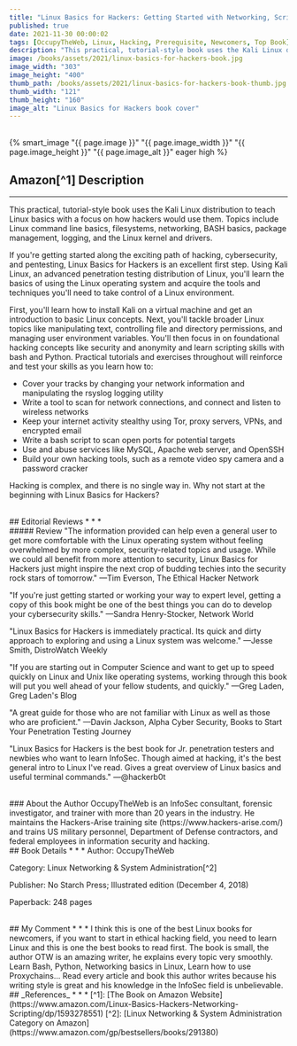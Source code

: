 ```yaml
---
title: "Linux Basics for Hackers: Getting Started with Networking, Scripting, and Security in Kali"
published: true
date: 2021-11-30 00:00:02
tags: [OccupyTheWeb, Linux, Hacking, Prerequisite, Newcomers, Top Book]
description: "This practical, tutorial-style book uses the Kali Linux distribution to teach Linux basics with a focus on how hackers would use them. Topics include Linux command line basics, filesystems, networking, BASH basics, package management, logging, and the Linux kernel and drivers."
image: /books/assets/2021/linux-basics-for-hackers-book.jpg
image_width: "303"
image_height: "400"
thumb_path: /books/assets/2021/linux-basics-for-hackers-book-thumb.jpg
thumb_width: "121"
thumb_height: "160"
image_alt: "Linux Basics for Hackers book cover"
---
```


<br>
{% smart_image "{{ page.image }}" "{{ page.image_width }}" "{{ page.image_height }}" "{{ page.image_alt }}" eager high %}
<br>

## Amazon[^1] Description
* * *
This practical, tutorial-style book uses the Kali Linux distribution to teach Linux basics with a focus on how hackers would use them. Topics include Linux command line basics, filesystems, networking, BASH basics, package management, logging, and the Linux kernel and drivers.

If you're getting started along the exciting path of hacking, cybersecurity, and pentesting, Linux Basics for Hackers is an excellent first step. Using Kali Linux, an advanced penetration testing distribution of Linux, you'll learn the basics of using the Linux operating system and acquire the tools and techniques you'll need to take control of a Linux environment.

First, you'll learn how to install Kali on a virtual machine and get an introduction to basic Linux concepts. Next, you'll tackle broader Linux topics like manipulating text, controlling file and directory permissions, and managing user environment variables. You'll then focus in on foundational hacking concepts like security and anonymity and learn scripting skills with bash and Python. Practical tutorials and exercises throughout will reinforce and test your skills as you learn how to:

- Cover your tracks by changing your network information and manipulating the rsyslog logging utility
- Write a tool to scan for network connections, and connect and listen to wireless networks
- Keep your internet activity stealthy using Tor, proxy servers, VPNs, and encrypted email
- Write a bash script to scan open ports for potential targets
- Use and abuse services like MySQL, Apache web server, and OpenSSH
- Build your own hacking tools, such as a remote video spy camera and a password cracker

Hacking is complex, and there is no single way in. Why not start at the beginning with Linux Basics for Hackers?

<br>
## Editorial Reviews
* * *
<br>
##### Review
"The information provided can help even a general user to get more comfortable with the Linux operating system without feeling overwhelmed by more complex, security-related topics and usage. While we could all benefit from more attention to security, Linux Basics for Hackers just might inspire the next crop of budding techies into the security rock stars of tomorrow."
—Tim Everson, The Ethical Hacker Network

"If you're just getting started or working your way to expert level, getting a copy of this book might be one of the best things you can do to develop your cybersecurity skills."
—Sandra Henry-Stocker, Network World

"Linux Basics for Hackers is immediately practical. Its quick and dirty approach to exploring and using a Linux system was welcome."
—Jesse Smith, DistroWatch Weekly

"If you are starting out in Computer Science and want to get up to speed quickly on Linux and Unix like operating systems, working through this book will put you well ahead of your fellow students, and quickly."
—Greg Laden, Greg Laden's Blog

"A great guide for those who are not familiar with Linux as well as those who are proficient."
—Davin Jackson, Alpha Cyber Security, Books to Start Your Penetration Testing Journey

"Linux Basics for Hackers is the best book for Jr. penetration testers and newbies who want to learn InfoSec. Though aimed at hacking, it's the best general intro to Linux I've read. Gives a great overview of Linux basics and useful terminal commands."
—@hackerb0t

<br>
### About the Author
OccupyTheWeb is an InfoSec consultant, forensic investigator, and trainer with more than 20 years in the industry. He maintains the Hackers-Arise training site (https://www.hackers-arise.com/) and trains US military personnel, Department of Defense contractors, and federal employees in information security and hacking.

<br>
## Book Details
* * *
Author: OccupyTheWeb

Category: Linux Networking & System Administration[^2]

Publisher: No Starch Press; Illustrated edition (December 4, 2018)

Paperback: 248 pages

<br>
## My Comment
* * *
I think this is one of the best Linux books for newcomers, if you want to start in ethical hacking field, you need to learn Linux and this is one the best books to read first. The book is small, the author OTW is an amazing writer, he explains every topic very smoothly. Learn Bash, Python, Networking basics in Linux, Learn how to use Proxychains...
Read every article and book this author writes because his writing style is great and his knowledge in the InfoSec field is unbelievable.

<br>
## _References_
* * *
[^1]: [The Book on Amazon Website](https://www.amazon.com/Linux-Basics-Hackers-Networking-Scripting/dp/1593278551)
[^2]: [Linux Networking & System Administration Category on Amazon](https://www.amazon.com/gp/bestsellers/books/291380)
